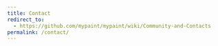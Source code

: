 ```yaml
---
title: Contact
redirect_to:
  - https://github.com/mypaint/mypaint/wiki/Community-and-Contacts
permalink: /contact/
---
```

